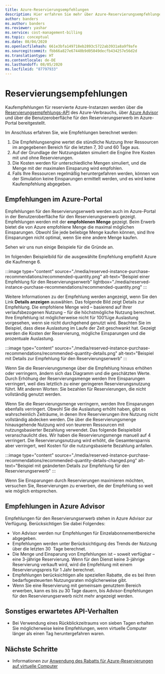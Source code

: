 ```yaml
---
title: Azure-Reservierungsempfehlungen
description: Hier erfahren Sie mehr über Azure-Reservierungsempfehlungen.
author: banders
ms.author: banders
ms.reviewer: yashar
ms.service: cost-management-billing
ms.topic: conceptual
ms.date: 08/04/2020
ms.openlocfilehash: 661e3bfa149718eb2893c5722ab3931a8a9f9afe
ms.sourcegitcommit: fbb66a827e67440b9d05049decfb434257e56d2d
ms.translationtype: HT
ms.contentlocale: de-DE
ms.lasthandoff: 08/05/2020
ms.locfileid: "87797933"
---
```

# <a name="reservation-recommendations"></a>Reservierungsempfehlungen

Kaufempfehlungen für reservierte Azure-Instanzen werden über die [Reservierungsempfehlungs-API](/rest/api/consumption/reservationrecommendations) des Azure-Verbrauchs, über [Azure Advisor](../../advisor/advisor-cost-recommendations.md#buy-reserved-virtual-machine-instances-to-save-money-over-pay-as-you-go-costs) und über die Benutzeroberfläche für den Reservierungserwerb im Azure-Portal bereitgestellt.

Im Anschluss erfahren Sie, wie Empfehlungen berechnet werden:

1. Die Empfehlungsengine wertet die stündliche Nutzung Ihrer Ressourcen im angegebenen Bereich für die letzten 7, 30 und 60 Tage aus.
2. Auf der Grundlage der Nutzungsdaten simuliert die Engine Ihre Kosten mit und ohne Reservierungen.
3. Die Kosten werden für unterschiedliche Mengen simuliert, und die Menge mit der maximalen Einsparung wird empfohlen.
4. Falls Ihre Ressourcen regelmäßig heruntergefahren werden, können von der Simulation keine Einsparungen ermittelt werden, und es wird keine Kaufempfehlung abgegeben.

## <a name="recommendations-in-the-azure-portal"></a>Empfehlungen im Azure-Portal

Empfehlungen für den Reservierungserwerb werden auch im Azure-Portal in der Benutzeroberfläche für den Reservierungserwerb gezeigt. Empfehlungen werden mit der **empfohlenen Menge** gezeigt. Beim Erwerb bietet die von Azure empfohlene Menge die maximal möglichen Einsparungen. Obwohl Sie jede beliebige Menge kaufen können, sind Ihre Einsparungen nicht optimal, wenn Sie eine andere Menge kaufen.

Sehen wir uns nun einige Beispiele für die Gründe an.

Im folgenden Beispielbild für die ausgewählte Empfehlung empfiehlt Azure die Kaufmenge 6.

:::image type="content" source="./media/reserved-instance-purchase-recommendations/recommended-quantity.png" alt-text="Beispiel einer Empfehlung für den Reservierungserwerb" lightbox="./media/reserved-instance-purchase-recommendations/recommended-quantity.png" :::

Weitere Informationen zu der Empfehlung werden angezeigt, wenn Sie den Link **Details anzeigen** auswählen. Das folgende Bild zeigt Details zur Empfehlung. Die empfohlene Menge wird – basierend auf Ihrer verlaufsbezogenen Nutzung – für die höchstmögliche Nutzung berechnet. Ihre Empfehlung ist möglicherweise nicht für 100%ige Auslastung vorgesehen, wenn sie nicht durchgehend genutzt wird. Beachten Sie im Beispiel, dass diese Auslastung im Laufe der Zeit geschwankt hat. Gezeigt werden die Kosten der Reservierung, mögliche Einsparungen und die prozentuale Auslastung.

:::image type="content" source="./media/reserved-instance-purchase-recommendations/recommended-quantity-details.png" alt-text="Beispiel mit Details zur Empfehlung für den Reservierungserwerb" :::

Wenn Sie die Reservierungsmenge über die Empfehlung hinaus erhöhen oder verringern, ändern sich das Diagramm und die geschätzten Werte. Durch Erhöhung der Reservierungsmenge werden Ihre Einsparungen verringert, weil dies letztlich zu einer geringeren Reservierungsnutzung führt. Mit anderen Worten: Sie bezahlen für Reservierungen, die nicht vollständig genutzt werden.

Wenn Sie die Reservierungsmenge verringern, werden Ihre Einsparungen ebenfalls verringert. Obwohl Sie die Auslastung erhöht haben, gibt es wahrscheinlich Zeiträume, in denen Ihre Reservierungen ihre Nutzung nicht vollständig abdecken werden. Die über die Reservierungsmenge hinausgehende Nutzung wird von teureren Ressourcen mit nutzungsbasierter Bezahlung verwendet. Das folgende Beispielbild veranschaulicht dies. Wir haben die Reservierungsmenge manuell auf 4 verringert. Die Reservierungsnutzung wird erhöht, die Gesamtersparnis aber verringert, weil Kosten für die nutzungsbasierte Bezahlung anfallen.

:::image type="content" source="./media/reserved-instance-purchase-recommendations/recommended-quantity-details-changed.png" alt-text="Beispiel mit geänderten Details zur Empfehlung für den Reservierungserwerb" :::

Wenn Sie Einsparungen durch Reservierungen maximieren möchten, versuchen Sie, Reservierungen zu erwerben, die der Empfehlung so weit wie möglich entsprechen.

## <a name="recommendations-in-azure-advisor"></a>Empfehlungen in Azure Advisor

Empfehlungen für den Reservierungserwerb stehen in Azure Advisor zur Verfügung. Berücksichtigen Sie dabei Folgendes:

- Von Advisor werden nur Empfehlungen für Einzelabonnementbereiche abgegeben.
- Empfehlungen werden unter Berücksichtigung des Trends der Nutzung über die letzten 30  Tage berechnet.
- Die Menge und Einsparung von Empfehlungen ist – soweit verfügbar – eine 3-jährige Reservierung. Wenn für den Dienst keine 3-jährige Reservierung verkauft wird, wird die Empfehlung mit einem Reservierungspreis für 1 Jahr berechnet.
- Empfehlungen berücksichtigen alle speziellen Rabatte, die es bei Ihren bedarfsgesteuerten Nutzungsraten möglicherweise gibt.
- Wenn Sie eine Reservierung mit gemeinsam genutztem Bereich erwerben, kann es bis zu 30 Tage dauern, bis Advisor-Empfehlungen für den Reservierungserwerb nicht mehr angezeigt werden.

## <a name="other-expected-api-behavior"></a>Sonstiges erwartetes API-Verhalten

- Bei Verwendung eines Rückblickzeitraums von sieben Tagen erhalten Sie möglicherweise keine Empfehlungen, wenn virtuelle Computer länger als einen Tag heruntergefahren waren.

## <a name="next-steps"></a>Nächste Schritte

- Informationen zur [Anwendung des Rabatts für Azure-Reservierungen auf virtuelle Computer](../manage/understand-vm-reservation-charges.md)
